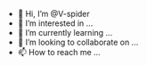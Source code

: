 - 👋 Hi, I’m @V-spider
- 👀 I’m interested in ...
- 🌱 I’m currently learning ...
- 💞️ I’m looking to collaborate on ...
- 📫 How to reach me ...

<!---
V-spider/V-spider is a ✨ special ✨ repository because its `README.md` (this file) appears on your GitHub profile.
You can click the Preview link to take a look at your changes.
--->
